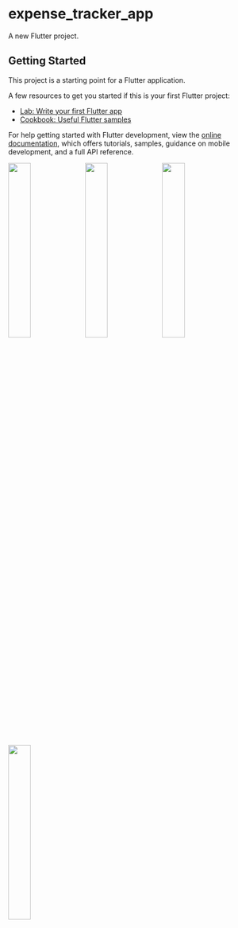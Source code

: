 # expense_tracker_app
A new Flutter project.

## Getting Started

This project is a starting point for a Flutter application.

A few resources to get you started if this is your first Flutter project:

- [Lab: Write your first Flutter app](https://docs.flutter.dev/get-started/codelab)
- [Cookbook: Useful Flutter samples](https://docs.flutter.dev/cookbook)

For help getting started with Flutter development, view the
[online documentation](https://docs.flutter.dev/), which offers tutorials,
samples, guidance on mobile development, and a full API reference.


<P>
  <img src="https://github.com/dharmishthamakwana/expense_tracker_app/assets/114208599/1d52de52-a8b2-4b5e-ae95-fc35ac5c427d"width=30%height=35%>
  <img src="https://github.com/dharmishthamakwana/expense_tracker_app/assets/114208599/714c6363-ced7-4d74-95c2-7a6cb7e899f6"width=30%height=35%>
  <img src="https://github.com/dharmishthamakwana/expense_tracker_app/assets/114208599/ec01cceb-e23e-4b98-8650-941cc099a5f8"width=30%height=35%>
   <img src="https://github.com/dharmishthamakwana/expense_tracker_app/assets/114208599/beeb212a-6f4c-4053-a05a-1747ad3d03e2"width=30%height=35%>
  
 </P>

